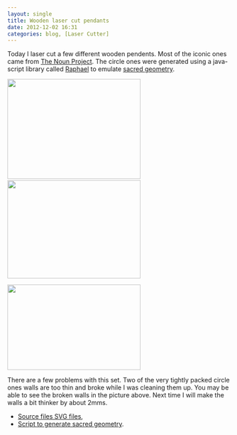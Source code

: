 ```yaml
---
layout: single
title: Wooden laser cut pendants
date: 2012-12-02 16:31
categories: blog, [Laser Cutter]
---
```

Today I laser cut a few different wooden pendents. Most of the iconic ones came from <a href="http://thenounproject.com/">The Noun Project</a>. The circle ones were generated using a java-script library called <a href="http://raphaeljs.com/">Raphael</a> to emulate <a href="http://en.wikipedia.org/wiki/Sacred_geometry">sacred geometry</a>.

<a href="/public/uploads/2012/12/2012-12-02-14.17.08.jpg"><img class="alignnone size-medium wp-image-3066" title="2012-12-02 14.17.08" src="/public/uploads/2012/12/2012-12-02-14.17.08-300x225.jpg" alt="" width="300" height="225" /></a> <img class="alignnone size-medium wp-image-3067" title="SacredGeometry" src="/public/uploads/2012/12/SacredGeometry-300x221.png" alt="" width="300" height="221" />

<a href="/public/uploads/2012/12/iconic.png"><img class="alignnone size-medium wp-image-3068" title="iconic" src="/public/uploads/2012/12/iconic-300x192.png" alt="" width="300" height="192" /></a>

There are a few problems with this set. Two of the very tightly packed circle ones walls are too thin and broke while I was cleaning them up. You may be able to see the broken walls in the picture above. Next time I will make the walls a bit thinker by about 2mms.
<ul>
	<li><a href="http://www.abluestar.com/files/uploads/2012/dec/pendants_v2.svg">Source files SVG files</a>,</li>
	<li><a href="http://www.abluestar.com/files/uploads/2012/dec/javascript-generated_%5b201212021-61946%5d.zip">Script to generate sacred geometry</a>.</li>
</ul>
&nbsp;
